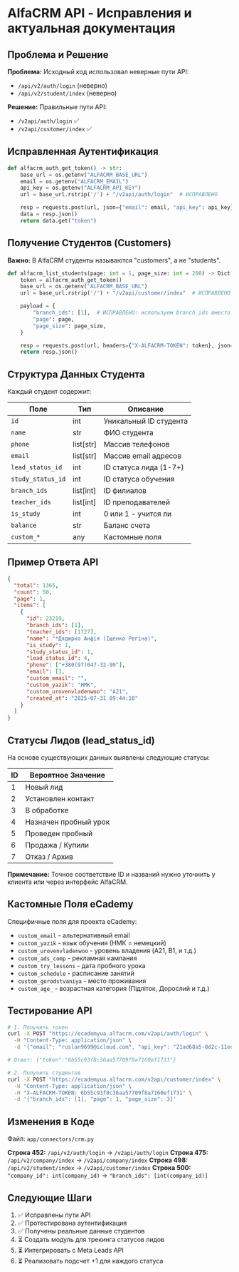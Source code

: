 # AlfaCRM API - Исправления и актуальная документация

## Проблема и Решение

**Проблема:** Исходный код использовал неверные пути API:
- `/api/v2/auth/login` (неверно)
- `/api/v2/student/index` (неверно)

**Решение:** Правильные пути API:
- `/v2api/auth/login` ✅
- `/v2api/customer/index` ✅

## Исправленная Аутентификация

```python
def alfacrm_auth_get_token() -> str:
    base_url = os.getenv("ALFACRM_BASE_URL")
    email = os.getenv("ALFACRM_EMAIL")
    api_key = os.getenv("ALFACRM_API_KEY")
    url = base_url.rstrip('/') + "/v2api/auth/login"  # ИСПРАВЛЕНО

    resp = requests.post(url, json={"email": email, "api_key": api_key})
    data = resp.json()
    return data.get("token")
```

## Получение Студентов (Customers)

**Важно:** В AlfaCRM студенты называются "customers", а не "students".

```python
def alfacrm_list_students(page: int = 1, page_size: int = 200) -> Dict[str, Any]:
    token = alfacrm_auth_get_token()
    base_url = os.getenv("ALFACRM_BASE_URL")
    url = base_url.rstrip('/') + "/v2api/customer/index"  # ИСПРАВЛЕНО

    payload = {
        "branch_ids": [1],  # ИСПРАВЛЕНО: используем branch_ids вместо company_id
        "page": page,
        "page_size": page_size,
    }

    resp = requests.post(url, headers={"X-ALFACRM-TOKEN": token}, json=payload)
    return resp.json()
```

## Структура Данных Студента

Каждый студент содержит:

| Поле | Тип | Описание |
|------|-----|----------|
| `id` | int | Уникальный ID студента |
| `name` | str | ФИО студента |
| `phone` | list[str] | Массив телефонов |
| `email` | list[str] | Массив email адресов |
| `lead_status_id` | int | ID статуса лида (1-7+) |
| `study_status_id` | int | ID статуса обучения |
| `branch_ids` | list[int] | ID филиалов |
| `teacher_ids` | list[int] | ID преподавателей |
| `is_study` | int | 0 или 1 - учится ли |
| `balance` | str | Баланс счета |
| `custom_*` | any | Кастомные поля |

## Пример Ответа API

```json
{
  "total": 1365,
  "count": 50,
  "page": 1,
  "items": [
    {
      "id": 23219,
      "branch_ids": [1],
      "teacher_ids": [1727],
      "name": "*Дядюрко Анфія (Іщенко Регіна)",
      "is_study": 1,
      "study_status_id": 1,
      "lead_status_id": 4,
      "phone": ["+380(97)047-32-99"],
      "email": [],
      "custom_email": "",
      "custom_yazik": "НМК",
      "custom_urovenvladenwoo": "A21",
      "created_at": "2025-07-31 09:44:10"
    }
  ]
}
```

## Статусы Лидов (lead_status_id)

На основе существующих данных выявлены следующие статусы:

| ID | Вероятное Значение |
|----|-------------------|
| 1  | Новый лид |
| 2  | Установлен контакт |
| 3  | В обработке |
| 4  | Назначен пробный урок |
| 5  | Проведен пробный |
| 6  | Продажа / Купили |
| 7  | Отказ / Архив |

**Примечание:** Точное соответствие ID и названий нужно уточнить у клиента или через интерфейс AlfaCRM.

## Кастомные Поля eCademy

Специфичные поля для проекта eCademy:

- `custom_email` - альтернативный email
- `custom_yazik` - язык обучения (НМК = немецкий)
- `custom_urovenvladenwoo` - уровень владения (A21, B1, и т.д.)
- `custom_ads_comp` - рекламная кампания
- `custom_try_lessons` - дата пробного урока
- `custom_schedule` - расписание занятий
- `custom_gorodstvaniya` - место проживания
- `custom_age_` - возрастная категория (Підліток, Дорослий и т.д.)

## Тестирование API

```bash
# 1. Получить токен
curl -X POST "https://ecademyua.alfacrm.com/v2api/auth/login" \
  -H "Content-Type: application/json" \
  -d '{"email": "ruslan9699@icloud.com", "api_key": "21ad68a5-8d2c-11ed-83fb-3cecef7ebd64"}'

# Ответ: {"token":"6b55c93f8c36aa57709f8a7160ef1731"}

# 2. Получить студентов
curl -X POST "https://ecademyua.alfacrm.com/v2api/customer/index" \
  -H "Content-Type: application/json" \
  -H "X-ALFACRM-TOKEN: 6b55c93f8c36aa57709f8a7160ef1731" \
  -d '{"branch_ids": [1], "page": 1, "page_size": 3}'
```

## Изменения в Коде

Файл: `app/connectors/crm.py`

**Строка 452:** `/api/v2/auth/login` → `/v2api/auth/login`
**Строка 475:** `/api/v2/company/index` → `/v2api/company/index`
**Строка 498:** `/api/v2/student/index` → `/v2api/customer/index`
**Строка 500:** `"company_id": int(company_id)` → `"branch_ids": [int(company_id)]`

## Следующие Шаги

1. ✅ Исправлены пути API
2. ✅ Протестирована аутентификация
3. ✅ Получены реальные данные студентов
4. ⏳ Создать модуль для трекинга статусов лидов
5. ⏳ Интегрировать с Meta Leads API
6. ⏳ Реализовать подсчет +1 для каждого статуса
